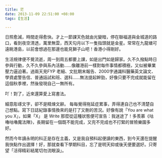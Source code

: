 ```yaml
---
title: 茫
date: 2013-11-09 22:51:00 +08:00
tags: [生活]

---
```


  
  
日照愈減，時間走得愈快。才上一節課天色就由光變暗，停在聯福道與金城道的路口，看到夜空清透，萬里無雲，西天勾月以下一隻指頭就是金星。常常在九龍塘可遠眺港島，以前會想過在那邊也能見獅子山吧！香港小得剛好。  
  
  
生活規律便不覺流逝，周一到周五都要上課，如是出門如是歸家。久不久撥點時日參與行動，久不久參與系內活動……像離港前一樣對每件事情都積極，又似被畢業壓力逼迫著。過兩天見FYP 老細、文批期末報告、2000字通識科醫藥英文論文、學資處警告信、普通話試和班、選科……無法提起幹勁，好像只要不完成就能留在這個秋季裡，然後發現自己一無所有。  
  
吖！對了，近來還算愛上寫書法。  
  
細意彫琢文字，卻不是精煉文辭。 每每覺得拖延症累事，弄得連自己也不清楚自己想點。寫下日誌紀錄事情換來的是打了又刪的苦況。好像有說「You are what you X」，如果「X」 是 Write 那麼從這種狀態便可宣告：我迷途了！多羨慕《咕嚕咕嚕魔法陣》，長期留在一個既不能完成，又完不完成也不打緊的冒險樂園多好。  
  
然而今年讀永明的科正是存在主義，又是我自預科起便讀的東西，到今天還在提醒我快點作出選擇！好，那就查看下學期科目，忘了是明天抑或後天便要選好。只寄望「活得精彩結尾切勿流眼淚」。  
  
  
